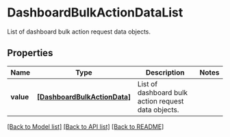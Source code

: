 # DashboardBulkActionDataList

List of dashboard bulk action request data objects.

## Properties

| Name      | Type                                                        | Description                                         | Notes |
| --------- | ----------------------------------------------------------- | --------------------------------------------------- | ----- |
| **value** | [**[DashboardBulkActionData]**](DashboardBulkActionData.md) | List of dashboard bulk action request data objects. |

[[Back to Model list]](README.md#documentation-for-models) [[Back to API list]](README.md#documentation-for-api-endpoints) [[Back to README]](README.md)
